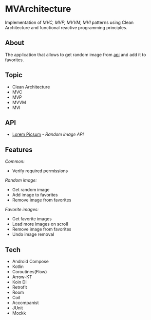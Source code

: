 # MVArchitecture
Implementation of _MVC, MVP, MVVM, MVI_ patterns using Clean Architecture and functional reactive programming principles.

## About
The application that allows to get random image from [api](https://picsum.photos/) and add it to favorites.

## Topic
- Clean Architecture
- MVC
- MVP
- MVVM
- MVI

## API
- [Lorem Picsum](https://picsum.photos/) - *Random image API*

## Features

*_Common:_*
- Verify required permissions

*_Random image:_*
- Get random image
- Add image to favorites
- Remove image from favorites

*_Favorite images:_*
- Get favorite images
- Load more images on scroll
- Remove image from favorites
- Undo image removal

## Tech
- Android Compose
- Kotlin
- Coroutines(Flow)
- Arrow-KT
- Koin DI
- Retrofit
- Room
- Coil
- Accompanist
- JUnit
- Mockk
